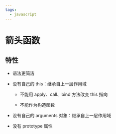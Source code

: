```yaml
---
tags:
  - javascript
---
```

# 箭头函数

## 特性

- 语法更简洁

- 没有自己的 this：继承自上一层作用域

   - 不能用 apply、call、bind 方法改变 this 指向

   - 不能作为构造函数

- 没有自己的 arguments 对象：继承自上一层作用域

- 没有 prototype 属性